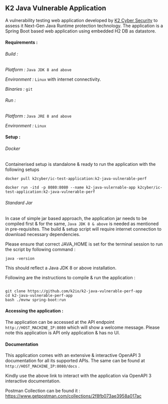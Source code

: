 ## K2 Java Vulnerable Application
A vulnerability testing web application developed by [K2 Cyber Security](https://www.k2io.com/) to assess it Next-Gen Java Runtime protection technology.
The application is a Spring Boot based web application using embedded H2 DB as datastore.

#### Requirements :

###### Build : 

*Platform :* `Java JDK 8 and above`

*Environment :* `Linux` with internet connectivity.

*Binaries :* `git`

###### Run :
*Platform :* `Java JRE 8 and above`

*Environment :* `Linux`



#### Setup :

###### Docker 
Containerised setup is standalone & ready to run the application with the following setups
```
docker pull k2cyber/ic-test-application:k2-java-vulnerable-perf

docker run -itd -p 8080:8080 --name k2-java-vulernable-app k2cyber/ic-test-application:k2-java-vulnerable-perf
```

###### Standard Jar
In case of simple jar based approach, the application jar needs to be compiled first & for the same, `Java JDK 8 & above` is needed as mentioned in pre-requisites.
The build & setup script will require internet connection to download necessary dependencies.

Please ensure that correct JAVA_HOME is set for the terminal session to run the script by following command :
```shell script
java -version
``` 
This should reflect a Java JDK 8 or above installation.


Following are the instructions to compile & run the application :
```shell script

git clone https://github.com/k2io/k2-java-vulnerable-perf-app
cd k2-java-vulnerable-perf-app
bash ./mvnw spring-boot:run 

```

#### Accessing the application :
The application can be accessed at the API endpoint `http://HOST_MACHINE_IP:8080` which will show a welcome message.
Please note this application is API only application & has no UI. 

#### Documentation 
This application comes with an extensive & interactive OpenAPI 3 documentation for all its supported APIs.
The same can be found at `http://HOST_MACHINE_IP:8080/docs` .

Kindly use the above link to interact with the application via OpenAPI 3 interactive documentation.

Postman Collection can be found it : https://www.getpostman.com/collections/2f8fb073ae3958a017ac 